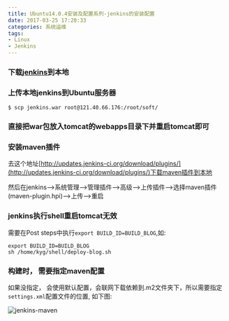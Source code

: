 ```yaml
---
title: Ubuntu14.0.4安装及配置系列-jenkins的安装配置
date: 2017-03-25 17:20:33
categories: 系统运维
tags:
- Linux
- Jenkins
---
```


### 下载[jenkins](jenkins.io/index.html)到本地

### 上传本地jenkins到Ubuntu服务器

```
$ scp jenkins.war root@121.40.66.176:/root/soft/
```

### 直接把war包放入tomcat的webapps目录下并重启tomcat即可

<!-- more -->

### 安装maven插件
去这个地址[http://updates.jenkins-ci.org/download/plugins/](http://updates.jenkins-ci.org/download/plugins/)下载maven插件到本地

然后在jenkins-->系统管理-->管理插件-->高级-->上传插件-->选择maven插件(maven-plugin.hpi)-->上传-->重启

### jenkins执行shell重启tomcat无效
需要在Post steps中执行`export BUILD_ID=BUILD_BLOG`,如:

```
export BUILD_ID=BUILD_BLOG
sh /home/kyg/shell/deploy-blog.sh
```

### 构建时， 需要指定maven配置
如果没指定， 会使用默认配置，会联网下载依赖到.m2文件夹下，所以需要指定`settings.xml`配置文件的位置, 如下图:

![jenkins-maven](/uploads/20170101020115076.png)


